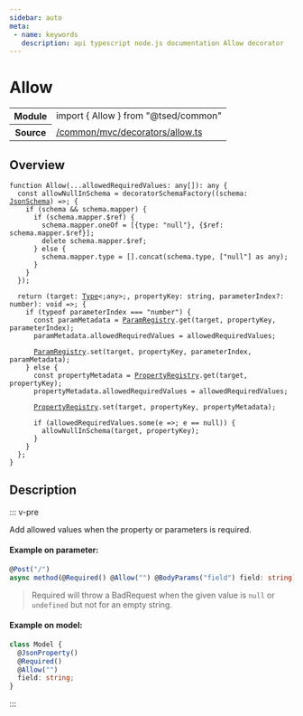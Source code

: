 ```yaml
---
sidebar: auto
meta:
 - name: keywords
   description: api typescript node.js documentation Allow decorator
---
```

# Allow <Badge text="Decorator" type="decorator"/>
<!-- Summary -->
<section class="symbol-info"><table class="is-full-width"><tbody><tr><th>Module</th><td><div class="lang-typescript"><span class="token keyword">import</span> { Allow }&nbsp;<span class="token keyword">from</span>&nbsp;<span class="token string">"@tsed/common"</span></div></td></tr><tr><th>Source</th><td><a href="https://github.com/Romakita/ts-express-decorators/blob/v4.30.2/src//common/mvc/decorators/allow.ts#L0-L0">/common/mvc/decorators/allow.ts</a></td></tr></tbody></table></section>

<!-- Overview -->
## Overview


<pre><code class="typescript-lang ">function <span class="token function">Allow</span><span class="token punctuation">(</span>...allowedRequiredValues<span class="token punctuation">:</span> <span class="token keyword">any</span><span class="token punctuation">[</span><span class="token punctuation">]</span><span class="token punctuation">)</span><span class="token punctuation">:</span> <span class="token keyword">any</span> <span class="token punctuation">{</span>
  <span class="token keyword">const</span> allowNullInSchema<span class="token punctuation"> = </span><span class="token function">decoratorSchemaFactory</span><span class="token punctuation">(</span><span class="token punctuation">(</span>schema<span class="token punctuation">:</span> <a href="/api/common/jsonschema/class/JsonSchema.html"><span class="token">JsonSchema</span></a><span class="token punctuation">)</span> =&gt<span class="token punctuation">;</span> <span class="token punctuation">{</span>
    if <span class="token punctuation">(</span>schema && schema.mapper<span class="token punctuation">)</span> <span class="token punctuation">{</span>
      if <span class="token punctuation">(</span>schema.mapper.$ref<span class="token punctuation">)</span> <span class="token punctuation">{</span>
        schema.mapper.oneOf<span class="token punctuation"> = </span><span class="token punctuation">[</span><span class="token punctuation">{</span>type<span class="token punctuation">:</span> <span class="token string">"null"</span><span class="token punctuation">}</span><span class="token punctuation">,</span> <span class="token punctuation">{</span>$ref<span class="token punctuation">:</span> schema.mapper.$ref<span class="token punctuation">}</span><span class="token punctuation">]</span><span class="token punctuation">;</span>
        delete schema.mapper.$ref<span class="token punctuation">;</span>
      <span class="token punctuation">}</span> else <span class="token punctuation">{</span>
        schema.mapper.type<span class="token punctuation"> = </span><span class="token punctuation">[</span><span class="token punctuation">]</span>.<span class="token function">concat</span><span class="token punctuation">(</span>schema.type<span class="token punctuation">,</span> <span class="token punctuation">[</span>"null"<span class="token punctuation">]</span> <span class="token keyword">as</span> <span class="token keyword">any</span><span class="token punctuation">)</span><span class="token punctuation">;</span>
      <span class="token punctuation">}</span>
    <span class="token punctuation">}</span>
  <span class="token punctuation">}</span><span class="token punctuation">)</span><span class="token punctuation">;</span>

  return <span class="token punctuation">(</span>target<span class="token punctuation">:</span> <a href="/api/core/interfaces/Type.html"><span class="token">Type</span></a>&lt<span class="token punctuation">;</span><span class="token keyword">any</span>&gt<span class="token punctuation">;</span><span class="token punctuation">,</span> propertyKey<span class="token punctuation">:</span> <span class="token keyword">string</span><span class="token punctuation">,</span> parameterIndex?<span class="token punctuation">:</span> <span class="token keyword">number</span><span class="token punctuation">)</span><span class="token punctuation">:</span> <span class="token keyword">void</span> =&gt<span class="token punctuation">;</span> <span class="token punctuation">{</span>
    if <span class="token punctuation">(</span>typeof parameterIndex === "<span class="token keyword">number</span>"<span class="token punctuation">)</span> <span class="token punctuation">{</span>
      <span class="token keyword">const</span> paramMetadata<span class="token punctuation"> = </span><a href="/api/common/filters/registries/ParamRegistry.html"><span class="token">ParamRegistry</span></a>.<span class="token function">get</span><span class="token punctuation">(</span>target<span class="token punctuation">,</span> propertyKey<span class="token punctuation">,</span> parameterIndex<span class="token punctuation">)</span><span class="token punctuation">;</span>
      paramMetadata.allowedRequiredValues<span class="token punctuation"> = </span>allowedRequiredValues<span class="token punctuation">;</span>

      <a href="/api/common/filters/registries/ParamRegistry.html"><span class="token">ParamRegistry</span></a>.<span class="token function">set</span><span class="token punctuation">(</span>target<span class="token punctuation">,</span> propertyKey<span class="token punctuation">,</span> parameterIndex<span class="token punctuation">,</span> paramMetadata<span class="token punctuation">)</span><span class="token punctuation">;</span>
    <span class="token punctuation">}</span> else <span class="token punctuation">{</span>
      <span class="token keyword">const</span> propertyMetadata<span class="token punctuation"> = </span><a href="/api/common/jsonschema/registries/PropertyRegistry.html"><span class="token">PropertyRegistry</span></a>.<span class="token function">get</span><span class="token punctuation">(</span>target<span class="token punctuation">,</span> propertyKey<span class="token punctuation">)</span><span class="token punctuation">;</span>
      propertyMetadata.allowedRequiredValues<span class="token punctuation"> = </span>allowedRequiredValues<span class="token punctuation">;</span>

      <a href="/api/common/jsonschema/registries/PropertyRegistry.html"><span class="token">PropertyRegistry</span></a>.<span class="token function">set</span><span class="token punctuation">(</span>target<span class="token punctuation">,</span> propertyKey<span class="token punctuation">,</span> propertyMetadata<span class="token punctuation">)</span><span class="token punctuation">;</span>

      if <span class="token punctuation">(</span>allowedRequiredValues.<span class="token function">some</span><span class="token punctuation">(</span>e =&gt<span class="token punctuation">;</span> e == null<span class="token punctuation">)</span><span class="token punctuation">)</span> <span class="token punctuation">{</span>
        <span class="token function">allowNullInSchema</span><span class="token punctuation">(</span>target<span class="token punctuation">,</span> propertyKey<span class="token punctuation">)</span><span class="token punctuation">;</span>
      <span class="token punctuation">}</span>
    <span class="token punctuation">}</span>
  <span class="token punctuation">}</span><span class="token punctuation">;</span>
<span class="token punctuation">}</span>
</code></pre>



<!-- Description -->
## Description

::: v-pre

Add allowed values when the property or parameters is required.

#### Example on parameter:

```typescript
@Post("/")
async method(@Required() @Allow("") @BodyParams("field") field: string) {}
```
> Required will throw a BadRequest when the given value is `null` or `undefined` but not for an empty string.

#### Example on model:

```typescript
class Model {
  @JsonProperty()
  @Required()
  @Allow("")
  field: string;
}
```


:::